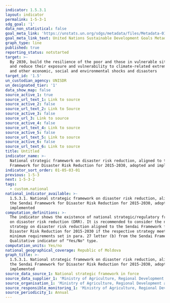 ```yaml
---
indicator: 1.5.3.1
layout: indicator
permalink: 1-5-3-1
sdg_goal: '1'
data_non_statistical: false
goal_meta_link: 'https://unstats.un.org/sdgs/metadata/files/Metadata-01-05-03.pdf'
goal_meta_link_text: United Nations Sustainable Development Goals Metadata (pdf 894kB)
graph_type: line
published: true
reporting_status: notstarted
target: >-
  By 2030, build the resilience of the poor and those in vulnerable situations
  and reduce their exposure and vulnerability to climate-related extreme events
  and other economic, social and environmental shocks and disasters
target_id: '1.5'
un_custodian_agency: UNISDR
un_designated_tier: '1'
data_show_map: false
source_active_1: true
source_url_text_1: Link to source
source_active_2: false
source_url_text_2: Link to Source
source_active_3: false
source_url_3: Link to source
source_active_4: false
source_url_text_4: Link to source
source_active_5: false
source_url_text_5: Link to source
source_active_6: false
source_url_text_6: Link to source
title: Untitled
indicator_name: >-
  National strategic framework on disaster risk reduction, aligned to the Sendai
  Framework for Disaster Risk Reduction for 2015-2030, adopted and implemented
indicator_sort_order: 01-05-03-01
previous: 1-5-3
next: 1-5-3-2
tags:
  - custom.national
national_indicator_available: >-
  1.5.3.1. National strategic framework on disaster risk reduction, aligned to
  the Sendai Framework for Disaster Risk Reduction for 2015-2030, adopted and
  implemented
computation_definitions: >-
  The indicator shows the existence of national strategic/regulatory framework
  on disaster risk reduction (DRR). It is recommended to consider the national
  strategy on disaster risk reduction aligned to the Sendai Framework for
  Disaster Risk Reduction for 2015-2030 if the respective strategy meets the
  minimum requirements set in para. 27 letter (b) from the Sendai Framework.
  Qualitative indicator of "Yes/No" type.
computation_units: Yes/no
national_geographical_coverage: Republic of Moldova
graph_title: >-
  1.5.3.1. National strategic framework on disaster risk reduction, aligned to
  the Sendai Framework for Disaster Risk Reduction for 2015-2030, adopted and
  implemented
source_data_source_1: National strategic framework in force
source_data_supplier_1: 'Ministry of Agriculture, Regional Development and Environment'
source_organisation_1: 'Ministry of Agriculture, Regional Development and Environment'
source_responsible_monitoring_1: 'Ministry of Agriculture, Regional Development and Environment'
source_periodicity_1: Annual
---
```

